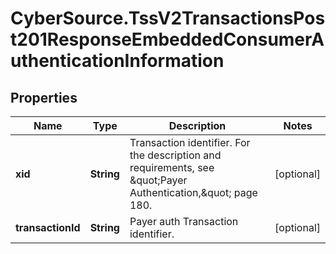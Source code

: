 # CyberSource.TssV2TransactionsPost201ResponseEmbeddedConsumerAuthenticationInformation

## Properties
Name | Type | Description | Notes
------------ | ------------- | ------------- | -------------
**xid** | **String** | Transaction identifier. For the description and requirements, see \&quot;Payer Authentication,\&quot; page 180. | [optional] 
**transactionId** | **String** | Payer auth Transaction identifier. | [optional] 


